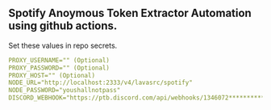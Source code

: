 ## Spotify Anoymous Token Extractor Automation using github actions.

Set these values in repo secrets.
```yaml
PROXY_USERNAME="" (Optional)
PROXY_PASSWORD="" (Optional)
PROXY_HOST="" (Optional)
NODE_URL="http://localhost:2333/v4/lavasrc/spotify"
NODE_PASSWORD="youshallnotpass" 
DISCORD_WEBHOOK="https://ptb.discord.com/api/webhooks/1346072**********/****************" (For logging purposes)
```